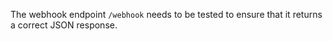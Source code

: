 The webhook endpoint `/webhook` needs to be tested to ensure that it returns a correct JSON response.